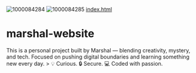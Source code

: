 ![1000084284](https://github.com/user-attachments/assets/b95c1fe0-bcec-4f54-83db-252c79202d1e)
![1000084285](https://github.com/user-attachments/assets/203ed2c8-63c1-415c-92b6-b68f5efcdd24)
[index.html](https://github.com/user-attachments/files/22439589/index.html.txt)
# marshal-website
This is a personal project built by Marshal — blending creativity, mystery, and tech. Focused on pushing digital boundaries and learning something new every day.  > 💡 Curious. 🔒 Secure. 💻 Coded with passion.

